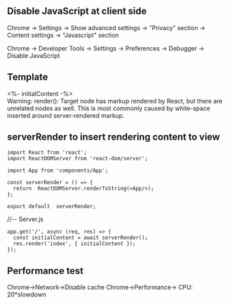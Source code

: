 ## Disable JavaScript at client side
  Chrome -> Settings -> Show advanced settings -> "Privacy" section ->
  Content settings -> "Javascript" section

  Chrome -> Developer Tools -> Settings -> Preferences -> Debugger -> Disable JavaScript 

## Template
<div id="app"><%- initialContent -%></div>
Warning: render(): Target node has markup rendered by React, but there are unrelated nodes as well. This is most commonly caused by white-space inserted around server-rendered markup.


## serverRender to insert rendering content to view
```
import React from 'react';
import ReactDOMServer from 'react-dom/server';

import App from 'components/App';

const serverRender = () => {  
  return  ReactDOMServer.renderToString(<App/>);
};

export default  serverRender;
```

//-- Server.js
```
app.get('/', async (req, res) => {
  const initialContent = await serverRender();
  res.render('index', { initialContent });
});
```

## Performance test
  Chrome->Network->Disable cache
  Chrome->Performance-> CPU: 20*slowdown
  
